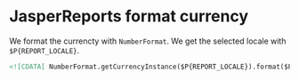 # JasperReports format currency 


We format the currencty with `NumberFormat`.  We get the selected locale with `$P{REPORT_LOCALE}`.  

```xml
<![CDATA[ NumberFormat.getCurrencyInstance($P{REPORT_LOCALE}).format($F{price}) ]]>
```
